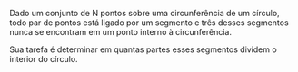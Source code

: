 Dado um conjunto de N pontos sobre uma circunferência de um círculo, todo par de pontos está ligado por um segmento e três desses segmentos nunca se encontram em um ponto interno à circunferência.

Sua tarefa é determinar em quantas partes esses segmentos dividem o interior do círculo.
